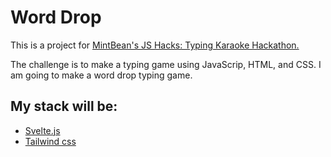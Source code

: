 # Word Drop

This is a project for [MintBean's JS Hacks: Typing Karaoke Hackathon.](https://mintbean.io/meets/09a8401f-d3eb-4848-92ef-1a05bb25b13a?template=meet)

The challenge is to make a typing game using JavaScrip, HTML, and CSS. I am going to make a word drop typing game.

## My stack will be: 
* [Svelte.js](https://svelte.dev/)
* [Tailwind css](https://tailwindcss.com)

